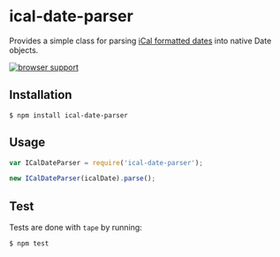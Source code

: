 # ical-date-parser

Provides a simple class for parsing [iCal formatted dates](http://www.kanzaki.com/docs/ical/dateTime.html) into native Date objects.

[![browser support](https://ci.testling.com/zakangelle/ical-date-parser.png)
](https://ci.testling.com/zakangelle/ical-date-parser)

## Installation

```
$ npm install ical-date-parser
```

## Usage

```js
var ICalDateParser = require('ical-date-parser');

new ICalDateParser(icalDate).parse();
```

## Test

Tests are done with `tape` by running:

```
$ npm test
```
